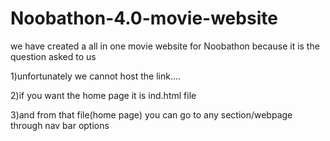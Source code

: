 # Noobathon-4.0-movie-website
we have created a all in one movie website for  Noobathon because it is the question asked to us

1)unfortunately we cannot host the link....

2)if you want the home page it is ind.html file

3)and from that file(home page) you can go to any section/webpage through nav bar options

